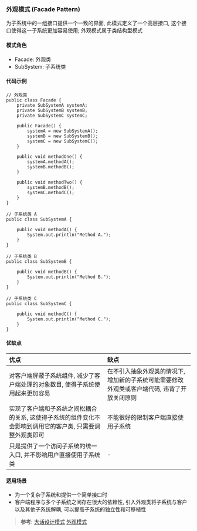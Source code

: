 ### 外观模式 (Facade Pattern)
为子系统中的一组接口提供一个一致的界面, 此模式定义了一个高层接口, 这个接口使得这一子系统更加容易使用; 外观模式属于类结构型模式

#### 模式角色
- Facade: 外观类
- SubSystem: 子系统类

#### 代码示例
```
// 外观类
public class Facade {
    private SubSystemA systemA;
    private SubSystemB systemB;
    private SubSystemC systemC;

    public Facade() {
        systemA = new SubSystemA();
        systemB = new SubSystemB();
        systemC = new SubSystemC();
    }

    public void methodOne() {
        systemA.methodA();
        systemB.methodB();
    }

    public void methodTwo() {
        systemB.methodB();
        systemC.methodC();
    }
}

// 子系统类 A
public class SubSystemA {

    public void methodA() {
        System.out.println("Method A.");
    }
}

// 子系统类 B
public class SubSystemB {

    public void methodB() {
        System.out.println("Method B.");
    }
}

// 子系统类 C
public class SubSystemC {

    public void methodC() {
        System.out.println("Method C.");
    }
}
```

#### 优缺点

| 优点 | 缺点 |
| :--- | :--- |
| 对客户端屏蔽子系统组件, 减少了客户端处理的对象数目, 使得子系统使用起来更加容易 | 在不引入抽象外观类的情况下, 增加新的子系统可能需要修改外观类或客户端代码, 违背了开放关闭原则 |
| 实现了客户端和子系统之间松耦合的关系, 这使得子系统的组件变化不会影响到调用它的客户类, 只需要调整外观类即可 | 不能很好的限制客户端直接使用子系统 |
| 只是提供了一个访问子系统的统一入口, 并不影响用户直接使用子系统类 | - |

#### 适用场景
- 为一个复杂子系统和提供一个简单接口时
- 客户端程序与多个子系统之间存在很大的依赖性, 引入外观类将子系统与客户以及其他子系统解耦, 可以提高子系统的独立性和可移植性

>**参考:**
[大话设计模式](https://book.douban.com/subject/2334288/)
[外观模式](https://design-patterns.readthedocs.io/zh_CN/latest/structural_patterns/facade.html)

